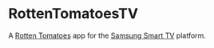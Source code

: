 RottenTomatoesTV
================

A [Rotten Tomatoes][1] app for the [Samsung Smart TV][2] platform.

[1]: http://www.rottentomatoes.com
[2]: http://www.samsungdforum.com